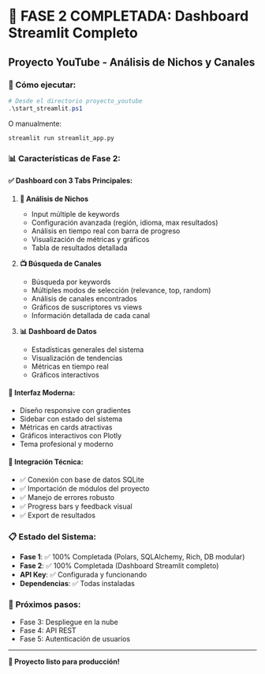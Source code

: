 # 🎯 FASE 2 COMPLETADA: Dashboard Streamlit Completo
## Proyecto YouTube - Análisis de Nichos y Canales

### 🚀 Cómo ejecutar:

```powershell
# Desde el directorio proyecto_youtube
.\start_streamlit.ps1
```

O manualmente:
```bash
streamlit run streamlit_app.py
```

### 📊 Características de Fase 2:

#### ✅ **Dashboard con 3 Tabs Principales:**

1. **🎯 Análisis de Nichos**
   - Input múltiple de keywords
   - Configuración avanzada (región, idioma, max resultados)
   - Análisis en tiempo real con barra de progreso
   - Visualización de métricas y gráficos
   - Tabla de resultados detallada

2. **📺 Búsqueda de Canales**
   - Búsqueda por keywords
   - Múltiples modos de selección (relevance, top, random)
   - Análisis de canales encontrados
   - Gráficos de suscriptores vs views
   - Información detallada de cada canal

3. **📊 Dashboard de Datos**
   - Estadísticas generales del sistema
   - Visualización de tendencias
   - Métricas en tiempo real
   - Gráficos interactivos

#### 🎨 **Interfaz Moderna:**
- Diseño responsive con gradientes
- Sidebar con estado del sistema
- Métricas en cards atractivas
- Gráficos interactivos con Plotly
- Tema profesional y moderno

#### 🔧 **Integración Técnica:**
- ✅ Conexión con base de datos SQLite
- ✅ Importación de módulos del proyecto
- ✅ Manejo de errores robusto
- ✅ Progress bars y feedback visual
- ✅ Export de resultados

### 📋 **Estado del Sistema:**
- **Fase 1**: ✅ 100% Completada (Polars, SQLAlchemy, Rich, DB modular)
- **Fase 2**: ✅ 100% Completada (Dashboard Streamlit completo)
- **API Key**: ✅ Configurada y funcionando
- **Dependencias**: ✅ Todas instaladas

### 🎯 **Próximos pasos:**
- Fase 3: Despliegue en la nube
- Fase 4: API REST
- Fase 5: Autenticación de usuarios

---
**🚀 Proyecto listo para producción!**
